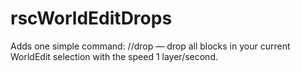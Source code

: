 rscWorldEditDrops
=================

Adds one simple command: //drop — drop all blocks in your current WorldEdit selection with the speed 1 layer/second.
